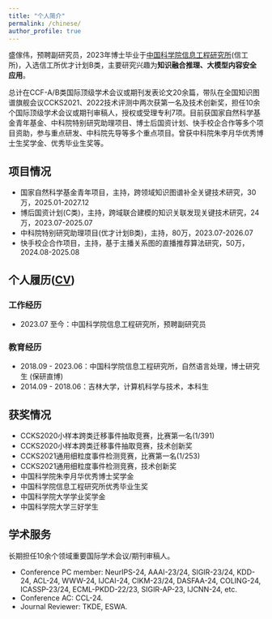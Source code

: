 ```yaml
---
title: "个人简介"
permalink: /chinese/
author_profile: true
---
```



盛傢伟，预聘副研究员，2023年博士毕业于[中国科学院信息工程研究所](http://www.iie.ac.cn/)(信工所)，入选信工所优才计划B类，主要研究兴趣为**知识融合推理、大模型内容安全应用**。

总计在CCF-A/B类国际顶级学术会议或期刊发表论文20余篇，带队在全国知识图谱旗舰会议CCKS2021、2022技术评测中两次获第一名及技术创新奖，担任10余个国际顶级学术会议或期刊审稿人，授权或受理专利7项。目前获国家自然科学基金青年基金、中科院特别研究助理项目、博士后国资计划、快手校企合作等多个项目资助，参与重点研发、中科院先导等多个重点项目。曾获中科院朱李月华优秀博士生奖学金、优秀毕业生奖等。

## 项目情况

- 国家自然科学基金青年项目，主持，跨领域知识图谱补全关键技术研究，30万，2025.01-2027.12
- 博后国资计划(C类)，主持，跨域联合建模的知识关联发现关键技术研究，24万，2023.07-2025.07
- 中科院特别研究助理项目(优才计划B类)，主持，80万，2023.07-2026.07
- 快手校企合作项目，主持，基于主播关系图的直播推荐算法研究，50万，2024.08-2025.08
  

<!-- - 国家重点研发计划，参与，某知识图谱构建理论研究，2021.12-2024.11
- 中国科学院先导专项，参与，某知识图谱构建与利用系统，2019.08-2021.12 -->

## 个人履历([CV](https://jiaweisheng.github.io/files/JiaweiSheng_CV.pdf))

### 工作经历

- 2023.07 至今：中国科学院信息工程研究所，预聘副研究员

### 教育经历

- 2018.09 - 2023.06：中国科学院信息工程研究所，自然语言处理，博士研究生 (保研直博)
- 2014.09 - 2018.06：吉林大学，计算机科学与技术，本科生

## 获奖情况

- CCKS2020小样本跨类迁移事件抽取竞赛，比赛第一名(1/391)
- CCKS2020小样本跨类迁移事件抽取竞赛，技术创新奖
- CCKS2021通用细粒度事件检测竞赛，比赛第一名(1/253)
- CCKS2021通用细粒度事件检测竞赛，技术创新奖
- 中国科学院朱李月华优秀博士奖学金
- 中国科学院信息工程研究所优秀毕业生奖
- 中国科学院大学学业奖学金
- 中国科学院大学三好学生

## 学术服务

长期担任10余个领域重要国际学术会议/期刊审稿人。

- Conference PC member: NeurIPS-24, AAAI-23/24, SIGIR-23/24, KDD-24, ACL-24, WWW-24, IJCAI-24, CIKM-23/24, DASFAA-24, COLING-24, ICASSP-23/24, ECML-PKDD-22/23, SIGIR-AP-23, IJCNN-24, etc.
- Conference AC: CCL-24.
- Journal Reviewer: TKDE, ESWA.
